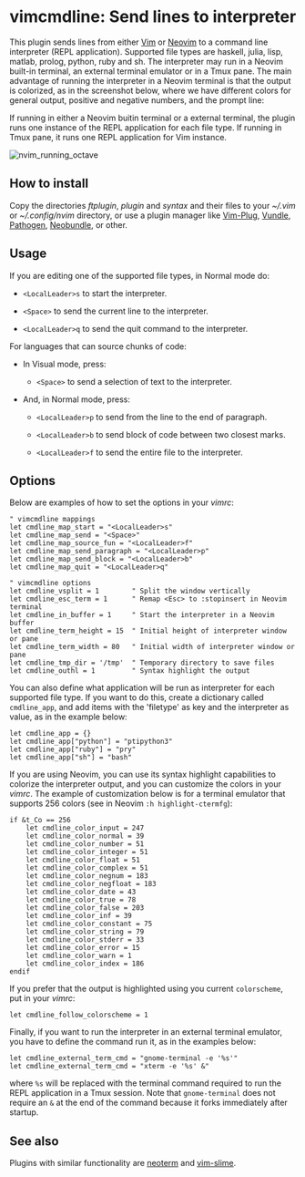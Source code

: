 # vimcmdline: Send lines to interpreter

This plugin sends lines from either [Vim] or [Neovim] to a command line
interpreter (REPL application). Supported file types are haskell, julia, lisp,
matlab, prolog, python, ruby and sh. The interpreter may run in a Neovim
built-in terminal, an external terminal emulator or in a Tmux pane. The main
advantage of running the interpreter in a Neovim terminal is that the output
is colorized, as in the screenshot below, where we have different colors for
general output, positive and negative numbers, and the prompt line:

If running in either a Neovim buitin terminal or a external terminal, the
plugin runs one instance of the REPL application for each file type. If
running in Tmux pane, it runs one REPL application for Vim instance.

![nvim_running_octave](https://cloud.githubusercontent.com/assets/891655/7090493/5fba2426-df71-11e4-8eb8-f17668d9361a.png)

## How to install

Copy the directories *ftplugin*, *plugin* and *syntax* and their files to your
*~/.vim* or *~/.config/nvim* directory, or use a plugin manager like
[Vim-Plug], [Vundle], [Pathogen], [Neobundle], or other.

## Usage

If you are editing one of the supported file types, in Normal mode do:

  - `<LocalLeader>s` to start the interpreter.

  - `<Space>` to send the current line to the interpreter.

  - `<LocalLeader>q` to send the quit command to the interpreter.

For languages that can source chunks of code:

  - In Visual mode, press:

    - `<Space>` to send a selection of text to the interpreter.

  - And, in Normal mode, press:

    - `<LocalLeader>p` to send from the line to the end of paragraph.

    - `<LocalLeader>b` to send block of code between two closest marks.

    - `<LocalLeader>f` to send the entire file to the interpreter.

## Options

Below are examples of how to set the options in your *vimrc*:

```vim
" vimcmdline mappings
let cmdline_map_start = "<LocalLeader>s"
let cmdline_map_send = "<Space>"
let cmdline_map_source_fun = "<LocalLeader>f"
let cmdline_map_send_paragraph = "<LocalLeader>p"
let cmdline_map_send_block = "<LocalLeader>b"
let cmdline_map_quit = "<LocalLeader>q"

" vimcmdline options
let cmdline_vsplit = 1        " Split the window vertically
let cmdline_esc_term = 1      " Remap <Esc> to :stopinsert in Neovim terminal
let cmdline_in_buffer = 1     " Start the interpreter in a Neovim buffer
let cmdline_term_height = 15  " Initial height of interpreter window or pane
let cmdline_term_width = 80   " Initial width of interpreter window or pane
let cmdline_tmp_dir = '/tmp'  " Temporary directory to save files
let cmdline_outhl = 1         " Syntax highlight the output
```

You can also define what application will be run as interpreter for each
supported file type. If you want to do this, create a dictionary called
`cmdline_app`, and add items with the 'filetype' as key and the interpreter as
value, as in the example below:

```vim
let cmdline_app = {}
let cmdline_app["python"] = "ptipython3"
let cmdline_app["ruby"] = "pry"
let cmdline_app["sh"] = "bash"
```

If you are using Neovim, you can use its syntax highlight capabilities to
colorize the interpreter output, and you can customize the colors in your
*vimrc*. The example of customization below is for a terminal emulator that
supports 256 colors (see in Neovim `:h highlight-ctermfg`):

```vim
if &t_Co == 256
    let cmdline_color_input = 247
    let cmdline_color_normal = 39
    let cmdline_color_number = 51
    let cmdline_color_integer = 51
    let cmdline_color_float = 51
    let cmdline_color_complex = 51
    let cmdline_color_negnum = 183
    let cmdline_color_negfloat = 183
    let cmdline_color_date = 43
    let cmdline_color_true = 78
    let cmdline_color_false = 203
    let cmdline_color_inf = 39
    let cmdline_color_constant = 75
    let cmdline_color_string = 79
    let cmdline_color_stderr = 33
    let cmdline_color_error = 15
    let cmdline_color_warn = 1
    let cmdline_color_index = 186
endif
```

If you prefer that the output is highlighted using you current `colorscheme`,
put in your *vimrc*:

```vim
let cmdline_follow_colorscheme = 1
```
Finally, if you want to run the interpreter in an external terminal emulator,
you have to define the command run it, as in the examples below:

```vim
let cmdline_external_term_cmd = "gnome-terminal -e '%s'"
let cmdline_external_term_cmd = "xterm -e '%s' &"
```

where `%s` will be replaced with the terminal command required to run the REPL
application in a Tmux session. Note that `gnome-terminal` does not require an
`&` at the end of the command because it forks immediately after startup.

## See also

Plugins with similar functionality are [neoterm] and [vim-slime].

[neoterm]: https://github.com/kassio/neoterm
[Vim]: http://www.vim.org
[Neovim]: https://github.com/neovim/neovim
[Vundle]: https://github.com/gmarik/Vundle.vim
[Pathogen]: https://github.com/tpope/vim-pathogen
[Vim-Plug]: https://github.com/junegunn/vim-plug
[Neobundle]: https://github.com/Shougo/neobundle.vim
[vim-slime]: https://github.com/jpalardy/vim-slime
